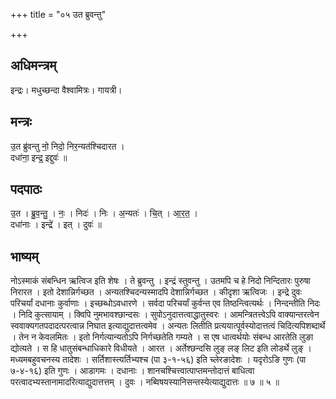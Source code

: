 +++
title = "०५ उत ब्रुवन्तु"

+++
## अधिमन्त्रम्
इन्द्रः। मधुच्छन्दा वैश्वामित्रः। गायत्री।

## मन्त्रः
उ॒त ब्रु॑वन्तु नो॒ निदो॒ निर॒न्यत॑श्चिदारत ।  
दधा॑ना॒ इन्द्र॒ इद्दुवः॑ ॥

## पदपाठः
उ॒त । ब्रु॒व॒न्तु॒ । नः॒ । निदः॑ । निः । अ॒न्यतः॑ । चि॒त् । आ॒र॒त॒ ।  
दधा॑नाः । इन्द्रे॑ । इत् । दुवः॑ ॥

## भाष्यम्
नोऽस्माकं संबन्धिन ऋत्विज इति शेषः । ते ब्रुवन्तु । इन्द्रं स्तुवन्तु । उतमपि च हे निदो निन्दितारः पुरुषा निरारत । इतो देशान्निर्गच्छत । अन्यतश्चिदन्यस्मादपि देशान्निर्गच्छत । कीदृशा ऋत्विजः । इन्द्रे दुवः परिचर्यां दधानाः कुर्वाणाः । इच्छब्धोऽवधारणे । सर्वदा परिचर्यां कुर्वन्त एव तिष्ठन्त्वित्यर्थः । निन्दन्तीति निदः । निदि कुत्सायाम् । क्विपि नुमभावश्छान्दसः । सुपोऽनुदात्तत्वाद्धातुस्वरः । आमन्त्रितत्त्वेऽपि वाक्यान्तरत्वेन स्ववाक्यगतपदादत्परत्वान्न निघात इत्याद्युदात्तत्वमेव । अन्यतः लितीति प्रत्ययात्पूर्वस्योदात्तत्वं चिदित्यपिशब्दार्थे । तेन न केवलमितः । इतो निर्गत्यान्यतोऽपि निर्गच्छतेति गम्यते । स एष धात्वर्थयोः संबन्ध आरतेति लुङा द्योत्यते । स हि धातुसंबन्धाधिकारे विधीयते । आरत । अर्तेश्छन्दसि लुङ् लङ् लिट इति लोडर्थे लुङ् । मध्यमबहुवचनस्य तादेशः । सर्तिशास्त्यर्तिभ्यश्च (पा ३-१-५६) इति च्लेरङादेशः । यदृरोऽङि गुणः (पा ७-४-१६) इति गुणः । आडागमः । दधानाः । शानचश्चित्त्वात्पाप्तमन्तोदात्तं बाधित्वा परत्वादभ्यस्तानामादरित्याद्युदात्तत्तम् । दुवः । नब्विषयस्यानिसन्तस्येत्याद्युदात्तः ॥ ७ ॥ ५ ॥